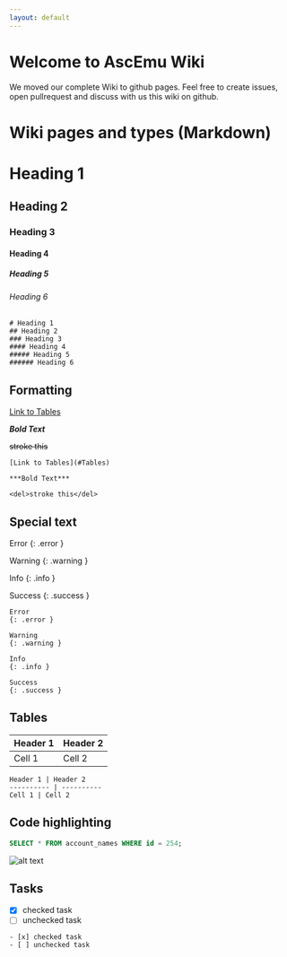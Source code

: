 ```yaml
---
layout: default
---
```

# Welcome to AscEmu Wiki
We moved our complete Wiki to github pages. Feel free to create issues, open pullrequest and discuss with us this wiki on github.


# Wiki pages and types (Markdown)

# Heading 1
## Heading 2
### Heading 3
#### Heading 4
##### Heading 5
###### Heading 6

```
# Heading 1
## Heading 2
### Heading 3
#### Heading 4
##### Heading 5
###### Heading 6
```

## Formatting

[Link to Tables](#Tables)

***Bold Text***

<del>stroke this</del>

```
[Link to Tables](#Tables)

***Bold Text***

<del>stroke this</del>
```


## Special text
Error
{: .error }

Warning
{: .warning }

Info
{: .info }

Success
{: .success }

```
Error
{: .error }

Warning
{: .warning }

Info
{: .info }

Success
{: .success }
```


## Tables

Header 1 | Header 2
---------- | ---------- 
Cell 1 | Cell 2

```
Header 1 | Header 2
---------- | ---------- 
Cell 1 | Cell 2
```


## Code highlighting

```sql
SELECT * FROM account_names WHERE id = 254;
```

![alt text](/Wiki/images/example/example_code_tag.jpg "Code Tag example")


## Tasks

- [x] checked task
- [ ] unchecked task

```
- [x] checked task
- [ ] unchecked task
```